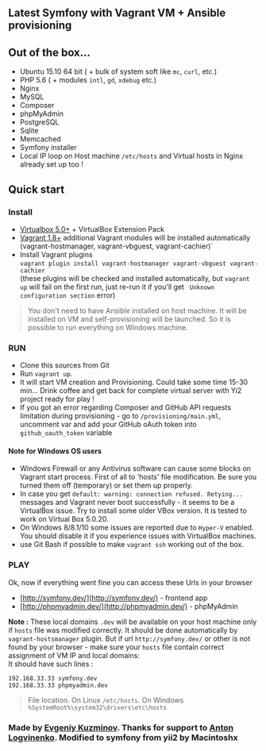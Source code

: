 ## Latest Symfony with Vagrant VM + Ansible provisioning

## Out of the box...

* Ubuntu 15.10 64 bit ( + bulk of system soft like `mc`, `curl`, etc.)
* PHP 5.6 ( + modules `intl`, `gd`, `xdebug` etc.)
* Nginx
* MySQL
* Composer
* phpMyAdmin
* PostgreSQL
* Sqlite
* Memcached
* Symfony installer
* Local IP loop on Host machine `/etc/hosts` and Virtual hosts in Nginx already set up too !

## Quick start

### Install

* [Virtualbox 5.0+](https://www.virtualbox.org/) + VirtualBox Extension Pack
* [Vagrant 1.8+](http://www.vagrantup.com/)
additional Vagrant modules will be installed automatically (vagrant-hostmanager, vagrant-vbguest, vagrant-cachier)`
* Install Vagrant plugins  
`vagrant plugin install vagrant-hostmanager vagrant-vbguest vagrant-cachier`  
(these plugins will be checked and installed automatically, but `vagrant up` will fail on the first run, just re-run it if you'll get ` Unknown configuration section` error)
> You don't need to have Ansible installed on host machine. It will be installed on VM and self-provisioning will be launched. So it is possible to run everything on Windows machine. 

### RUN

* Clone this sources from Git
* Run `vagrant up`.
* It will start VM creation and Provisioning. Could take some time 15-30 min... Drink coffee and get back for complete virtual server with Yi2 project ready for play !
* If you got an error regarding Composer and GitHub API requests limitation during provisioning - go to `/provisioning/main.yml`, uncomment var and add your GitHub oAuth token into `github_oauth_token` variable


#### Note for Windows OS users

* Windows Firewall or any Antivirus software can cause some blocks on Vagrant start process. First of all to 'hosts' file modification. Be sure you turned them off (temporary) or set them up properly.
* In case you get `default: warning: connection refused. Retying...` messages and Vagrant never boot successfully - it seems to be a VirtualBox issue. Try to install some older VBox version. It is tested to work on Virtual Box 5.0.20.  
* On Windows 8/8.1/10 some issues are reported due to `Hyper-V` enabled. You should disable it if you experience issues with VirtualBox machines.
* use Git Bash if possible to make `vagrant ssh` working out of the box.

### PLAY

Ok, now if everything went fine you can access these Urls in your browser

* [http://symfony.dev/](http://symfony.dev/)  -  frontend app
* [http://phpmyadmin.dev/](http://phpmyadmin.dev/) - phpMyAdmin

**Note :** These local domains `.dev` will be available on your host machine only if `hosts` file was modified correctly. It should 
be done automatically by `vagrant-hostsmanager` plugin. But if url `http://symfony.dev/` or other is not found by your browser - make sure
your `hosts` file contain correct assignment of VM IP and local domains:  
It should have such lines :
```
192.168.33.33 symfony.dev
192.168.33.33 phpmyadmin.dev
```

> File location. On Linux `/etc/hosts`. On Windows `%SystemRoot%\system32\drivers\etc\hosts`

### Made by [Evgeniy Kuzminov](http://stdout.in). Thanks for support to [Anton Logvinenko](http://anton.logvinenko.name/). Modified to symfony from yii2 by Macintoshx
